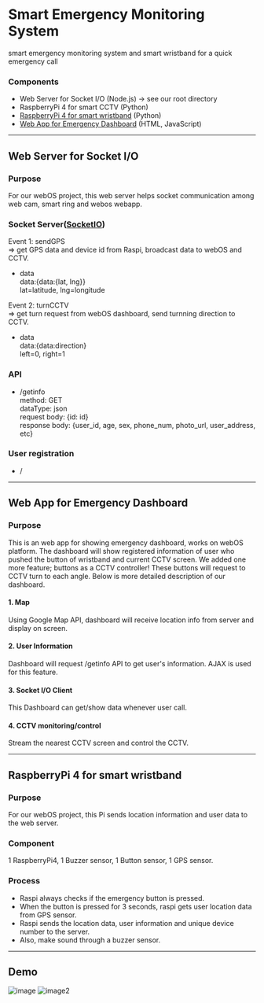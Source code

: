 # Smart Emergency Monitoring System    
     
smart emergency monitoring system and smart wristband for a quick emergency call     

### Components     
- Web Server for Socket I/O (Node.js) -> see our root directory     
- RaspberryPi 4 for smart CCTV (Python)    
- [RaspberryPi 4 for smart wristband](https://github.com/kjsu0209/TatataNodeAPI/tree/master/band(client)) (Python)  
- [Web App for Emergency Dashboard](https://github.com/kjsu0209/TatataNodeAPI/tree/master/myApp) (HTML, JavaScript)      

----

## Web Server for Socket I/O
       
### Purpose      
For our webOS project, this web server helps socket communication among web cam, smart ring and webos webapp.  
### Socket Server([SocketIO](https://socket.io/))    
Event 1: sendGPS     
=> get GPS data and device id from Raspi, broadcast data to webOS and CCTV.   
- data      
data:{data:{lat, lng}}   
lat=latitude, lng=longitude       
     
Event 2: turnCCTV      
=> get turn request from webOS dashboard, send turnning direction to CCTV.       
- data      
data:{data:direction}       
left=0, right=1     
      
### API    
* /getinfo      
method: GET       
dataType: json     
request body: {id: id}       
response body: {user_id, age, sex, phone_num, photo_url, user_address, etc}     
        
### User registration     
* /

-------------------

## Web App for Emergency Dashboard
       
### Purpose      
This is an web app for showing emergency dashboard, works on webOS platform. The dashboard will show registered information of user who pushed the button of wristband and current CCTV screen. We added one more feature; buttons as a CCTV controller! These buttons will request to CCTV turn to each angle. Below is more detailed description of our dashboard.        
#### 1. Map    
Using Google Map API, dashboard will receive location info from server and display on screen.    
#### 2. User Information       
Dashboard will request /getinfo API to get user's information. AJAX is used for this feature.       
#### 3. Socket I/O Client      
This Dashboard can get/show data whenever user call.      
#### 4. CCTV monitoring/control      
Stream the nearest CCTV screen and control the CCTV.

-------------------

## RaspberryPi 4 for smart wristband

### Purpose
For our webOS project, this Pi sends location information and user data to the web server.

### Component
1 RaspberryPi4, 1 Buzzer sensor, 1 Button sensor, 1 GPS sensor.

### Process

* Raspi always checks if the emergency button is pressed.
* When the button is pressed for 3 seconds, raspi gets user location data from GPS sensor.
* Raspi sends the location data, user information and unique device number to the server.
* Also, make sound through a buzzer sensor.

-------------------

## Demo     

![image](https://user-images.githubusercontent.com/35682236/94402345-e306ba80-01a6-11eb-89ff-8a32efde745f.png)
![image2](https://user-images.githubusercontent.com/35682236/94449561-2d0f9080-01e7-11eb-9de3-fe8f74a01541.png)
